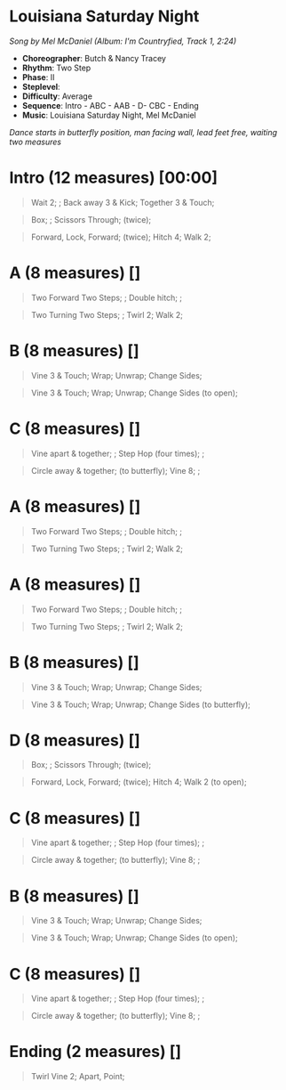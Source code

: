 # Louisiana Saturday Night
*Song by Mel McDaniel (Album: I'm Countryfied, Track 1, 2:24)*

* **Choreographer**: Butch & Nancy Tracey
* **Rhythm**: Two Step
* **Phase**: II
* **Steplevel**:
* **Difficulty**: Average
* **Sequence**: Intro - ABC - AAB - D- CBC - Ending
* **Music**: Louisiana Saturday Night, Mel McDaniel

*Dance starts in butterfly position, man facing wall, lead feet free, waiting two measures*

# Intro (12 measures) [00:00]

> Wait 2; ; Back away 3 & Kick; Together 3 & Touch;

> Box; ; Scissors Through; (twice);

> Forward, Lock, Forward; (twice); Hitch 4; Walk 2;

# A (8 measures) []

> Two Forward Two Steps; ; Double hitch; ;

> Two Turning Two Steps; ; Twirl 2; Walk 2;

# B (8 measures) []

> Vine 3 & Touch; Wrap; Unwrap; Change Sides;

> Vine 3 & Touch; Wrap; Unwrap; Change Sides (to open);

# C (8 measures) []

> Vine apart & together; ; Step Hop (four times); ;

> Circle away & together; (to butterfly); Vine 8; ;

# A (8 measures) []

> Two Forward Two Steps; ; Double hitch; ;

> Two Turning Two Steps; ; Twirl 2; Walk 2;

# A (8 measures) []

> Two Forward Two Steps; ; Double hitch; ;

> Two Turning Two Steps; ; Twirl 2; Walk 2;

# B (8 measures) []

> Vine 3 & Touch; Wrap; Unwrap; Change Sides;

> Vine 3 & Touch; Wrap; Unwrap; Change Sides (to butterfly);

# D (8 measures) []

> Box; ; Scissors Through; (twice);

> Forward, Lock, Forward; (twice); Hitch 4; Walk 2 (to open);

# C (8 measures) []

> Vine apart & together; ; Step Hop (four times); ;

> Circle away & together; (to butterfly); Vine 8; ;

# B (8 measures) []

> Vine 3 & Touch; Wrap; Unwrap; Change Sides;

> Vine 3 & Touch; Wrap; Unwrap; Change Sides (to open);

# C (8 measures) []

> Vine apart & together; ; Step Hop (four times); ;

> Circle away & together; (to butterfly); Vine 8; ;

# Ending (2 measures) []

> Twirl Vine 2; Apart, Point;

